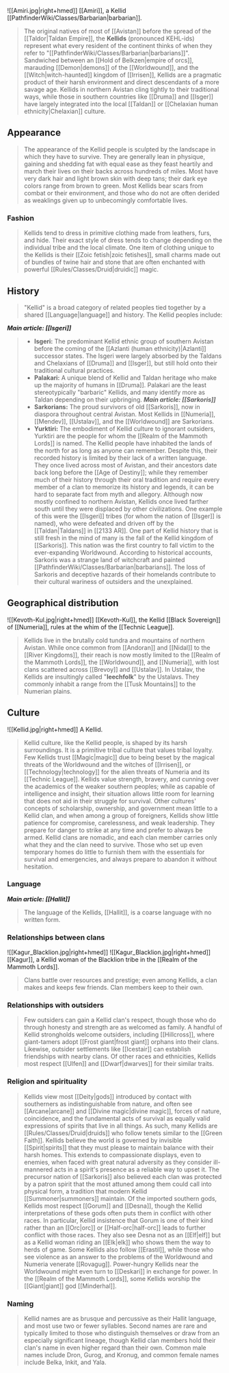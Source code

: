 ![[Amiri.jpg|right+hmed]] 
 [[Amiri]], a Kellid [[PathfinderWiki/Classes/Barbarian|barbarian]].
> The original natives of most of [[Avistan]] before the spread of the [[Taldor|Taldan Empire]], the **Kellids** (pronounced KEHL-ids) represent what every resident of the continent thinks of when they refer to "[[PathfinderWiki/Classes/Barbarian|barbarians]]". Sandwiched between an [[Hold of Belkzen|empire of orcs]], marauding [[Demon|demons]] of the [[Worldwound]], and the [[Witch|witch-haunted]] kingdom of [[Irrisen]], Kellids are a pragmatic product of their harsh environment and direct descendants of a more savage age. Kellids in northern Avistan cling tightly to their traditional ways, while those in southern countries like [[Druma]] and [[Isger]] have largely integrated into the local [[Taldan]] or [[Chelaxian human ethnicity|Chelaxian]] culture.



## Appearance

> The appearance of the Kellid people is sculpted by the landscape in which they have to survive. They are generally lean in physique, gaining and shedding fat with equal ease as they feast heartily and march their lives on their backs across hundreds of miles. Most have very dark hair and light brown skin with deep tans; their dark eye colors range from brown to green.
> Most Kellids bear scars from combat or their environment, and those who do not are often derided as weaklings given up to unbecomingly comfortable lives.


### Fashion

> Kellids tend to dress in primitive clothing made from leathers, furs, and hide. Their exact style of dress tends to change depending on the individual tribe and the local climate. One item of clothing unique to the Kellids is their [[Zoic fetish|zoic fetishes]], small charms made out of bundles of twine hair and stone that are often enchanted with powerful [[Rules/Classes/Druid|druidic]] magic.


## History

> "Kellid" is a broad category of related peoples tied together by a shared [[Language|language]] and history. The Kellid peoples include:

***Main article: [[Isgeri]]***
> - **Isgeri:** The predominant Kellid ethnic group of southern Avistan before the coming of the [[Azlanti (human ethnicity)|Azlanti]] successor states. The Isgeri were largely absorbed by the Taldans and Chelaxians of [[Druma]] and [[Isger]], but still hold onto their traditional cultural practices.
> - **Palakari:** A unique blend of Kellid and Taldan heritage who make up the majority of humans in [[Druma]]. Palakari are the least stereotypically "barbaric" Kellids, and many identify more as Taldan depending on their upbringing.
***Main article: [[Sarkoris]]***
> - **Sarkorians:** The proud survivors of old [[Sarkoris]], now in diaspora throughout central Avistan. Most Kellids in [[Numeria]], [[Mendev]], [[Ustalav]], and the [[Worldwound]] are Sarkorians.
> - **Yurktiri:** The embodiment of Kellid culture to ignorant outsiders, Yurktiri are the people for whom the [[Realm of the Mammoth Lords]] is named.
> The Kellid people have inhabited the lands of the north for as long as anyone can remember. Despite this, their recorded history is limited by their lack of a written language. They once lived across most of Avistan, and their ancestors date back long before the [[Age of Destiny]]; while they remember much of their history through their oral tradition and require every member of a clan to memorize its history and legends, it can be hard to separate fact from myth and allegory.
> Although now mostly confined to northern Avistan, Kellids once lived farther south until they were displaced by other civilizations. One example of this were the [[Isgeri]] tribes (for whom the nation of [[Isger]] is named), who were defeated and driven off by the [[Taldan|Taldans]] in [[2133 AR]].
> One part of Kellid history that is still fresh in the mind of many is the fall of the Kellid kingdom of [[Sarkoris]]. This nation was the first country to fall victim to the ever-expanding Worldwound. According to historical accounts, Sarkoris was a strange land of witchcraft and painted [[PathfinderWiki/Classes/Barbarian|barbarians]]. The loss of Sarkoris and deceptive hazards of their homelands contribute to their cultural wariness of outsiders and the unexplained.


## Geographical distribution

![[Kevoth-Kul.jpg|right+hmed]] 
 [[Kevoth-Kul]], the Kellid [[Black Sovereign]] of [[Numeria]], rules at the whim of the [[Technic League]].
> Kellids live in the brutally cold tundra and mountains of northern Avistan. While once common from [[Andoran]] and [[Nidal]] to the [[River Kingdoms]], their reach is now mostly limited to the [[Realm of the Mammoth Lords]], the [[Worldwound]], and [[Numeria]], with lost clans scattered across [[Brevoy]] and [[Ustalav]]. In Ustalav, the Kellids are insultingly called "**leechfolk**" by the Ustalavs. They commonly inhabit a range from the [[Tusk Mountains]] to the Numerian plains.


## Culture

![[Kellid.jpg|right+hmed]] 
 A Kellid.
> Kellid culture, like the Kellid people, is shaped by its harsh surroundings. It is a primitive tribal culture that values tribal loyalty. Few Kellids trust [[Magic|magic]] due to being beset by the magical threats of the Worldwound and the witches of [[Irrisen]], or [[Technology|technology]] for the alien threats of Numeria and its [[Technic League]].
> Kellids value strength, bravery, and cunning over the academics of the weaker southern peoples; while as capable of intelligence and insight, their situation allows little room for learning that does not aid in their struggle for survival. Other cultures' concepts of scholarship, ownership, and government mean little to a Kellid clan, and when among a group of foreigners, Kellids show little patience for compromise, carelessness, and weak leadership. They prepare for danger to strike at any time and prefer to always be armed.
> Kellid clans are nomadic, and each clan member carries only what they and the clan need to survive. Those who set up even temporary homes do little to furnish them with the essentials for survival and emergencies, and always prepare to abandon it without hesitation.


### Language

***Main article: [[Hallit]]***
> The language of the Kellids, [[Hallit]], is a coarse language with no written form.


### Relationships between clans

![[Kagur_Blacklion.jpg|right+hmed]] 
 ![[Kagur_Blacklion.jpg|right+hmed]] 
[[Kagur]], a Kellid woman of the Blacklion tribe in the [[Realm of the Mammoth Lords]].
> Clans battle over resources and prestige; even among Kellids, a clan makes and keeps few friends. Clan members keep to their own.


### Relationships with outsiders

> Few outsiders can gain a Kellid clan's respect, though those who do through honesty and strength are as welcomed as family. A handful of Kellid strongholds welcome outsiders, including [[Hillcross]], where giant-tamers adopt [[Frost giant|frost giant]] orphans into their clans. Likewise, outsider settlements like [[Icestair]] can establish friendships with nearby clans.
> Of other races and ethnicities, Kellids most respect [[Ulfen]] and [[Dwarf|dwarves]] for their similar traits.


### Religion and spirituality

> Kellids view most [[Deity|gods]] introduced by contact with southerners as indistinguishable from nature, and often see [[Arcane|arcane]] and [[Divine magic|divine magic]], forces of nature, coincidence, and the fundamental acts of survival as equally valid expressions of spirits that live in all things. As such, many Kellids are [[Rules/Classes/Druid|druids]] who follow tenets similar to the [[Green Faith]]. Kellids believe the world is governed by invisible [[Spirit|spirits]] that they must please to maintain balance with their harsh homes. This extends to compassionate displays, even to enemies, when faced with great natural adversity as they consider ill-mannered acts in a spirit's presence as a reliable way to upset it.
> The precursor nation of [[Sarkoris]] also believed each clan was protected by a patron spirit that the most attuned among them could call into physical form, a tradition that modern Kellid [[Summoner|summoners]] maintain.
> Of the imported southern gods, Kellids most respect [[Gorum]] and [[Desna]], though the Kellid interpretations of these gods often puts them in conflict with other races. In particular, Kellid insistence that Gorum is one of their kind rather than an [[Orc|orc]] or [[Half-orc|half-orc]] leads to further conflict with those races. They also see Desna not as an [[Elf|elf]] but as a Kellid woman riding an [[Elk|elk]] who shows them the way to herds of game.
> Some Kellids also follow [[Erastil]], while those who see violence as an answer to the problems of the Worldwound and Numeria venerate [[Rovagug]]. Power-hungry Kellids near the Worldwound might even turn to [[Deskari]] in exchange for power. In the [[Realm of the Mammoth Lords]], some Kellids worship the [[Giant|giant]] god [[Minderhal]].


### Naming

> Kellid names are as brusque and percussive as their Hallit language, and most use two or fewer syllables. Second names are rare and typically limited to those who distinguish themselves or draw from an especially significant lineage, though Kellid clan members hold their clan's name in even higher regard than their own.
> Common male names include Dron, Gurog, and Kronug, and common female names include Belka, Inkit, and Yala.









